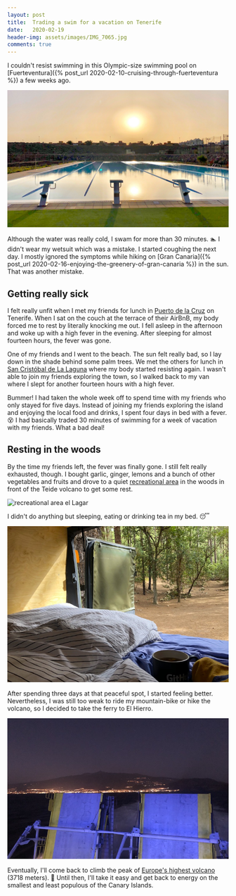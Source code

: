 ```yaml
---
layout: post
title:  Trading a swim for a vacation on Tenerife
date:   2020-02-19
header-img: assets/images/IMG_7065.jpg
comments: true
---
```


I couldn't resist swimming in this Olympic-size swimming pool on [Fuerteventura]({% post_url 2020-02-10-cruising-through-fuerteventura %}) a few weeks ago.

![Olympic-size swimming pool on Fuerteventura](/assets/images/IMG_7065.jpg)

Although the water was really cold, I swam for more than 30 minutes. :swimmer: I didn't wear my wetsuit which was a mistake. I started coughing the next day. I mostly ignored the symptoms while hiking on [Gran Canaria]({% post_url 2020-02-16-enjoying-the-greenery-of-gran-canaria %}) in the sun. That was another mistake.

## Getting really sick

I felt really unfit when I met my friends for lunch in [Puerto de la Cruz](https://www.google.com/maps/place/38400+Puerto+de+la+Cruz,+Santa+Cruz+de+Tenerife/) on Tenerife. When I sat on the couch at the terrace of their AirBnB, my body forced me to rest by literally knocking me out. I fell asleep in the afternoon and woke up with a high fever in the evening. After sleeping for almost fourteen hours, the fever was gone.

One of my friends and I went to the beach. The sun felt really bad, so I lay down in the shade behind some palm trees. We met the others for lunch in [San Cristóbal de La Laguna](https://www.google.com/maps/place/San+Crist%C3%B3bal+de+La+Laguna,+Santa+Cruz+de+Tenerife/) where my body started resisting again. I wasn't able to join my friends exploring the town, so I walked back to my van where I slept for another fourteen hours with a high fever.

Bummer! I had taken the whole week off to spend time with my friends who only stayed for five days. Instead of joining my friends exploring the island and enjoying the local food and drinks, I spent four days in bed with a fever. :dizzy_face: I had basically traded 30 minutes of swimming for a week of vacation with my friends. What a bad deal!

## Resting in the woods

By the time my friends left, the fever was finally gone. I still felt really exhausted, though. I bought garlic, ginger, lemons and a bunch of other vegetables and fruits and drove to a quiet [recreational area](https://www.google.com/maps/place/Area+Recreativa+El+Lagar/) in the woods in front of the Teide volcano to get some rest.

![recreational area el Lagar](/assets/images/IMG_7243.jpg)

I didn't do anything but sleeping, eating or drinking tea in my bed. :sleeping:

![Drinking tea in my bed](/assets/images/IMG_7246.jpg)

After spending three days at that peaceful spot, I started feeling better. Nevertheless, I was still too weak to ride my mountain-bike or hike the volcano, so I decided to take the ferry to El Hierro.

![Ferry from Tenerife to El Hierro](/assets/images/IMG_7259.jpg)

Eventually, I'll come back to climb the peak of [Europe's highest volcano](https://www.google.com/maps/place/Mount+Teide/) (3718 meters). :muscle: Until then, I'll take it easy and get back to energy on the smallest and least populous of the Canary Islands.
